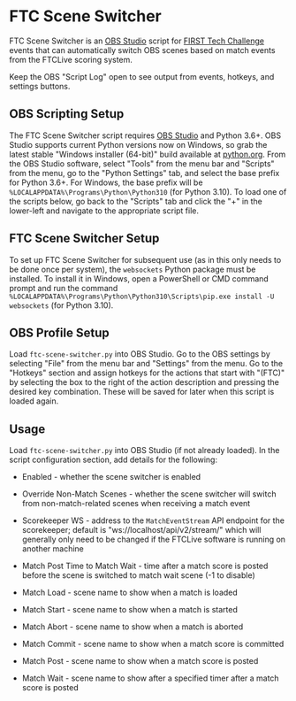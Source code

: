 # FTC Scene Switcher

FTC Scene Switcher is an [OBS Studio](https://obsproject.com/) script for [FIRST Tech Challenge](https://www.firstinspires.org/robotics/ftc) events that can automatically switch OBS scenes based on match events from the FTCLive scoring system.

Keep the OBS "Script Log" open to see output from events, hotkeys, and settings buttons.


## OBS Scripting Setup

The FTC Scene Switcher script requires [OBS Studio](https://obsproject.com/) and Python 3.6+. OBS Studio supports current Python versions now on Windows, so grab the latest stable "Windows installer (64-bit)" build available at [python.org](https://www.python.org/ftp/python/3.10.6/python-3.10.6-amd64.exe). From the OBS Studio software, select "Tools" from the menu bar and "Scripts" from the menu, go to the "Python Settings" tab, and select the base prefix for Python 3.6+. For Windows, the base prefix will be `%LOCALAPPDATA%\Programs\Python\Python310` (for Python 3.10). To load one of the scripts below, go back to the "Scripts" tab and click the "+" in the lower-left and navigate to the appropriate script file.


## FTC Scene Switcher Setup

To set up FTC Scene Switcher for subsequent use (as in this only needs to be done once per system), the `websockets` Python package must be installed. To install it in Windows, open a PowerShell or CMD command prompt and run the command `%LOCALAPPDATA%\Programs\Python\Python310\Scripts\pip.exe install -U websockets` (for Python 3.10).


## OBS Profile Setup

Load `ftc-scene-switcher.py` into OBS Studio. Go to the OBS settings by selecting "File" from the menu bar and "Settings" from the menu. Go to the "Hotkeys" section and assign hotkeys for the actions that start with "(FTC)" by selecting the box to the right of the action description and pressing the desired key combination. These will be saved for later when this script is loaded again.


## Usage

Load `ftc-scene-switcher.py` into OBS Studio (if not already loaded). In the script configuration section, add details for the following:

* Enabled - whether the scene switcher is enabled
* Override Non-Match Scenes - whether the scene switcher will switch from non-match-related scenes when receiving a match event
* Scorekeeper WS - address to the `MatchEventStream` API endpoint for the scorekeeper; default is "ws://localhost/api/v2/stream/" which will generally only need to be changed if the FTCLive software is running on another machine
* Match Post Time to Match Wait - time after a match score is posted before the scene is switched to match wait scene (-1 to disable)

* Match Load - scene name to show when a match is loaded
* Match Start - scene name to show when a match is started
* Match Abort - scene name to show when a match is aborted
* Match Commit - scene name to show when a match score is committed
* Match Post - scene name to show when a match score is posted
* Match Wait - scene name to show after a specified timer after a match score is posted
